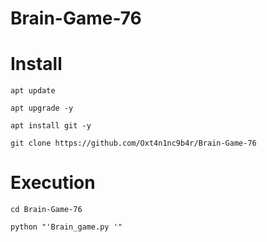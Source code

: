 # Brain-Game-76 


# Install
```
apt update
```

```
apt upgrade -y 
```

``` 
apt install git -y 
```

``` 
git clone https://github.com/Oxt4n1nc9b4r/Brain-Game-76 
```

# Execution
``` 
cd Brain-Game-76
```

```
python "'Brain_game.py '"
